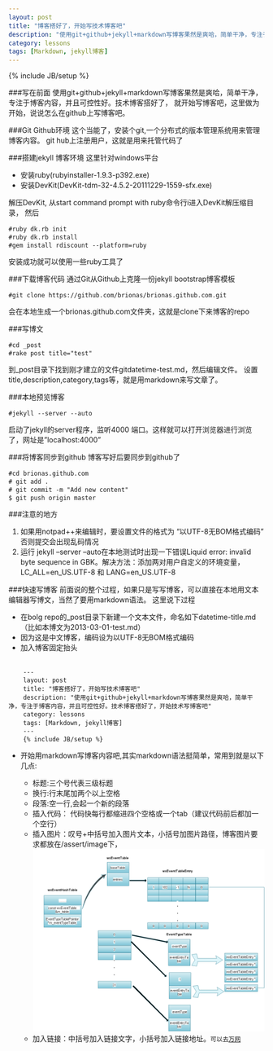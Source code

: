 ```yaml
---
layout: post
title: "博客搭好了，开始写技术博客吧"
description: "使用git+github+jekyll+markdown写博客果然是爽哈，简单干净，专注于博客内容，并且可控性好。技术博客搭好了，开始技术写博客吧"
category: lessons
tags: [Markdown, jekyll博客]
---
```

{% include JB/setup %}

###写在前面
使用git+github+jekyll+markdown写博客果然是爽哈，简单干净，专注于博客内容，并且可控性好。技术博客搭好了，
就开始写博客吧，这里做为开始，说说怎么在github上写博客吧。

###Git Github环境
这个当能了，安装个git,一个分布式的版本管理系统用来管理博客内容。
git hub上注册用户，这就是用来托管代码了

###搭建jekyll 博客环境
这里针对windows平台

* 安装ruby(rubyinstaller-1.9.3-p392.exe) 
* 安装DevKit(DevKit-tdm-32-4.5.2-20111229-1559-sfx.exe)

解压DevKit, 从start command prompt with ruby命令行i进入DevKit解压缩目录， 然后

    #ruby dk.rb init
    #ruby dk.rb install
    #gem install rdiscount --platform=ruby
    
安装成功就可以使用一些ruby工具了

###下载博客代码
通过Git从Github上克隆一份jekyll bootstrap博客模板

    #git clone https://github.com/brionas/brionas.github.com.git

会在本地生成一个brionas.github.com文件夹，这就是clone下来博客的repo

###写博文 

    #cd _post
    #rake post title="test"
    
到_post目录下找到刚才建立的文件gitdatetime-test.md，然后编辑文件。
设置title,description,category,tags等，就是用markdown来写文章了。

###本地预览博客

    #jekyll --server --auto

启动了jekyll的server程序，监听4000 端口。这样就可以打开浏览器进行浏览了，网址是”localhost:4000”


###将博客同步到github
博客写好后要同步到github了

    #cd brionas.github.com
    # git add .
    # git commit -m "Add new content" 
    $ git push origin master

###注意的地方
1. 如果用notpad++来编辑时，要设置文件的格式为 “以UTF-8无BOM格式编码” 否则提交会出现乱码情况
2. 运行 jekyll –server –auto在本地测试时出现一下错误Liquid error: invalid byte sequence in GBK。解决方法：添加两对用户自定义的环境变量，LC_ALL=en_US.UTF-8 和 LANG=en_US.UTF-8


###快速写博客
前面说的整个过程，如果只是写写博客，可以直接在本地用文本编辑器写博文，当然了要用markdown语法。
这里说下过程

* 在bolg repo的_post目录下新建一个文本文件，命名如下datetime-title.md（比如本博文为2013-03-01-test.md）
* 因为这是中文博客，编码设为以UTF-8无BOM格式编码
* 加入博客固定抬头

<pre><code>
    ---
    layout: post
    title: "博客搭好了，开始写技术博客吧"
    description: "使用git+github+jekyll+markdown写博客果然是爽哈，简单干净，专注于博客内容，并且可控性好。技术博客搭好了，开始技术写博客吧"
    category: lessons
    tags: [Markdown, jekyll博客]
    ---
    {% include JB/setup %}
</code></pre>



* 开始用markdown写博客内容吧,其实markdown语法挺简单，常用到就是以下几点:


  * 标题:三个号代表三级标题
  * 换行:行末尾加两个以上空格
  * 段落:空一行,会起一个新的段落
  * 插入代码： 代码快每行都缩进四个空格或一个tab（建议代码前后都加一个空行）
  * 插入图片：叹号+中括号加入图片文本，小括号加图片路径，博客图片要求都放在/assert/image下，<code>![wxEventDS](/assets/image/wxeventds.png)</code>
  * 加入链接：中括号加入链接文字，小括号加入链接地址。<code>可以去[万网](http://www.net.cn)</code>







